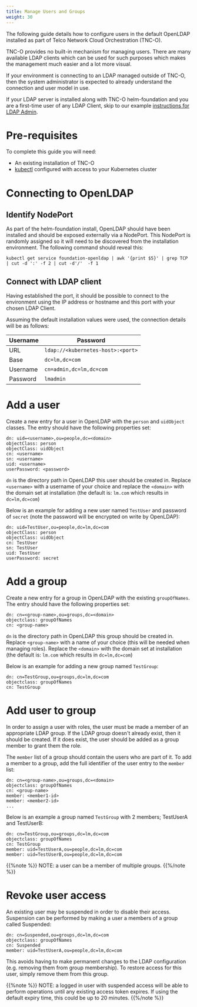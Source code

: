```yaml
---
title: Manage Users and Groups
weight: 30
---
```


The following guide details how to configure users in the default OpenLDAP installed as part of Telco Network Cloud Orchestration (TNC-O). 

TNC-O provides no built-in mechanism for managing users. There are many available LDAP clients which can be used for such purposes which makes the management much easier and a lot more visual.

If your environment is connecting to an LDAP managed outside of TNC-O, then the system administrator is expected to already understand the connection and user model in use.

If your LDAP server is installed along with TNC-O helm-foundation and you are a first-time user of any LDAP Client, skip to our example [instructions for LDAP Admin](/user-guides/administration/security/users-ldap-admin).

# Pre-requisites

To complete this guide you will need:

- An existing installation of TNC-O
- [kubectl](https://kubernetes.io/docs/tasks/tools/install-kubectl/) configured with access to your Kubernetes cluster

# Connecting to OpenLDAP

## Identify NodePort

As part of the helm-foundation install, OpenLDAP should have been installed and should be exposed externally via a NodePort. This NodePort is randomly assigned so it will need to be discovered from the installation environment. The following command should reveal this:
 
```
kubectl get service foundation-openldap | awk '{print $5}' | grep TCP | cut -d ':' -f 2 | cut -d'/'  -f 1
```
 
##  Connect with LDAP client

Having established the port, it should be possible to connect to the environment using the IP address or hostname and this port with your chosen LDAP Client.  

Assuming the default installation values were used, the connection details will be as follows:

| Username | Password                          |
| -------- | --------------------------------- |
| URL      | `ldap://<kubernetes-host>:<port>` |
| Base     | `dc=lm,dc=com`                    |
| Username | `cn=admin,dc=lm,dc=com`           |
| Password | `lmadmin`                         |

# Add a user

Create a new entry for a user in OpenLDAP with the `person` and `uidObject` classes. The entry should have the following properties set:

```
dn: uid=<username>,ou=people,dc=<domain>
objectClass: person
objectClass: uidObject
cn: <username>
sn: <username>
uid: <username>
userPassword: <password>
```

`dn` is the directory path in OpenLDAP this user should be created in. Replace `<username>` with a username of your choice and replace the `<domain>` with the domain set at installation (the default is: `lm.com` which results in `dc=lm,dc=com`)

Below is an example for adding a new user named `TestUser` and password of `secret` (note the password will be encrypted on write by OpenLDAP):

```
dn: uid=TestUser,ou=people,dc=lm,dc=com
objectClass: person
objectClass: uidObject
cn: TestUser
sn: TestUser
uid: TestUser
userPassword: secret
```

# Add a group

Create a new entry for a group in OpenLDAP with the existing `groupOfNames`. The entry should have the following properties set:

```
dn: cn=<group-name>,ou=groups,dc=<domain>
objectclass: groupOfNames
cn: <group-name>
```

`dn` is the directory path in OpenLDAP this group should be created in. Replace `<group-name>` with a name of your choice (this will be needed when managing roles). Replace the `<domain>` with the domain set at installation (the default is: `lm.com` which results in `dc=lm,dc=com`)

Below is an example for adding a new group named `TestGroup`:

```
dn: cn=TestGroup,ou=groups,dc=lm,dc=com
objectclass: groupOfNames
cn: TestGroup
```

# Add user to group

In order to assign a user with roles, the user must be made a member of an appropriate LDAP group. If the LDAP group doesn't already exist, then it should be created. If it does exist, the user should be added as a group member to grant them the role.

The `member` list of a group should contain the users who are part of it. To add a member to a group, add the full identifier of the user entry to the `member` list:

```
dn: cn=<group-name>,ou=groups,dc=<domain>
objectclass: groupOfNames
cn: <group-name>
member: <member1-id>
member: <member2-id>
...
```

Below is an example a group named `TestGroup` with 2 members; TestUserA and TestUserB:

```
dn: cn=TestGroup,ou=groups,dc=lm,dc=com
objectclass: groupOfNames
cn: TestGroup
member: uid=TestUserA,ou=people,dc=lm,dc=com
member: uid=TestUserB,ou=people,dc=lm,dc=com
```

{{%note %}}
NOTE: a user can be a member of multiple groups.
{{%/note %}}

# Revoke user access

An existing user may be suspended in order to disable their access. Suspension can be performed by making a user a members of a group called Suspended:

```
dn: cn=Suspended,ou=groups,dc=lm,dc=com
objectclass: groupOfNames
cn: Suspended
member: uid=TestUserA,ou=people,dc=lm,dc=com
```

This avoids having to make permanent changes to the LDAP configuration (e.g. removing them from group membership). To restore access for this user, simply remove them from this group.

{{%note %}}
NOTE: a logged in user with suspended access will be able to perform operations until any existing access token expires. If using the default expiry time, this could be up to 20 minutes.
{{%/note %}}
